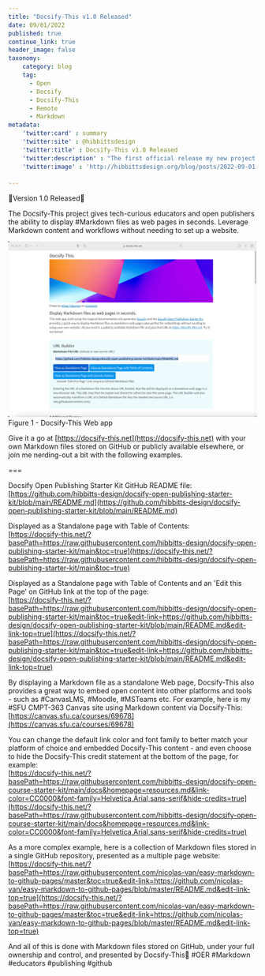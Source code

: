 ```yaml
---
title: "Docsify-This v1.0 Released"
date: 09/01/2022
published: true
continue_link: true
header_image: false
taxonomy:
    category: blog
    tag:
      - Open
      - Docsify
      - Docsify-This
      - Remote
      - Markdown
metadata:
    'twitter:card' : summary
    'twitter:site' : @hibbittsdesign
    'twitter:title' : Docsify-This v1.0 Released
    'twitter:description' : "The first official release my new project to help people use Docsify even easier and faster."
    'twitter:image' : 'http://hibbittsdesign.org/blog/posts/2022-09-01-docsify-this-v1-released/screenshot.png'
    
---
```


🎉Version 1.0 Released🎉  

The Docsify-This project gives tech-curious educators and open publishers the ability to display #Markdown files as web pages in seconds. Leverage Markdown content and workflows without needing to set up a website.

![Docsify-This screenshot](screenshot.png)  
Figure 1 - Docsify-This Web app

Give it a go at [https://docsify-this.net](https://docsify-this.net) with your own Markdown files stored on GitHub or publicly available elsewhere, or join me nerding-out a bit with the following examples.

===

Docsify Open Publishing Starter Kit GitHub README file:  
[https://github.com/hibbitts-design/docsify-open-publishing-starter-kit/blob/main/README.md](https://github.com/hibbitts-design/docsify-open-publishing-starter-kit/blob/main/README.md)

Displayed as a Standalone page with Table of Contents:  
[https://docsify-this.net/?basePath=https://raw.githubusercontent.com/hibbitts-design/docsify-open-publishing-starter-kit/main&toc=true](https://docsify-this.net/?basePath=https://raw.githubusercontent.com/hibbitts-design/docsify-open-publishing-starter-kit/main&toc=true)

Displayed as a Standalone page with Table of Contents and an 'Edit this Page' on GitHub link at the top of the page:  
[https://docsify-this.net/?basePath=https://raw.githubusercontent.com/hibbitts-design/docsify-open-publishing-starter-kit/main&toc=true&edit-link=https://github.com/hibbitts-design/docsify-open-publishing-starter-kit/blob/main/README.md&edit-link-top=true](https://docsify-this.net/?basePath=https://raw.githubusercontent.com/hibbitts-design/docsify-open-publishing-starter-kit/main&toc=true&edit-link=https://github.com/hibbitts-design/docsify-open-publishing-starter-kit/blob/main/README.md&edit-link-top=true)

By displaying a Markdown file as a standalone Web page, Docsify-This also provides a great way to embed open content into other platforms and tools - such as #CanvasLMS, #Moodle, #MSTeams etc. For example, here is my #SFU CMPT-363 Canvas site using Markdown content via Docsify-This:  
[https://canvas.sfu.ca/courses/69678](https://canvas.sfu.ca/courses/69678)

You can change the default link color and font family to better match your platform of choice and embedded Docsify-This content - and even choose to hide the Docsify-This credit statement at the bottom of the page, for example:  
[https://docsify-this.net/?basePath=https://raw.githubusercontent.com/hibbitts-design/docsify-open-course-starter-kit/main/docs&homepage=resources.md&link-color=CC0000&font-family=Helvetica,Arial,sans-serif&hide-credits=true](https://docsify-this.net/?basePath=https://raw.githubusercontent.com/hibbitts-design/docsify-open-course-starter-kit/main/docs&homepage=resources.md&link-color=CC0000&font-family=Helvetica,Arial,sans-serif&hide-credits=true)

As a more complex example, here is a collection of Markdown files stored in a single GitHub repository, presented as a multiple page website:  
[https://docsify-this.net/?basePath=https://raw.githubusercontent.com/nicolas-van/easy-markdown-to-github-pages/master&toc=true&edit-link=https://github.com/nicolas-van/easy-markdown-to-github-pages/blob/master/README.md&edit-link-top=true](https://docsify-this.net/?basePath=https://raw.githubusercontent.com/nicolas-van/easy-markdown-to-github-pages/master&toc=true&edit-link=https://github.com/nicolas-van/easy-markdown-to-github-pages/blob/master/README.md&edit-link-top=true)

And all of this is done with Markdown files stored on GitHub, under your full ownership and control, and presented by Docsify-This🚀 #OER #Markdown #educators #publishing #github
